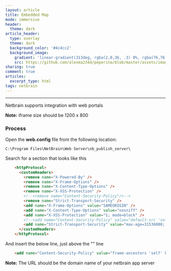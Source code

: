 ```yaml
---
layout: article
title: Embedded Map
mode: immersive
header:
  theme: dark
article_header:
  type: overlay
  theme: dark
  background_color: '#4c4cc2'
  background_image:
    gradient: 'linear-gradient(313deg, rgba(2,0,36, .3) 0%, rgba(76,76,194, .3) 47%, rgba(0,212,255, .6) 100%)'
    src: https://github.com/alexma2344/peperina/blob/master/assets/images/brain.jpg?raw=true"
sharing: true
comment: true
articles:
  excerpt_type: html
tags: netbrain
---
```


<!--more-->

---

Netbrain supports integration with web portals

**Note:** iframe size should be 1200 x 800

### Process

Open the **web.config** file from the following location:

	C:\Program Files\NetBrain\Web Server\nb_publish_server\

Search for a section that looks like this

```html
    <httpProtocol>
      <customHeaders>
        <remove name="X-Powered-By" />
        <remove name="X-Frame-Options" />
        <remove name="X-Content-Type-Options" />
        <remove name="X-XSS-Protection" />
        <!--<remove name="Content-Security-Policy"/>-->
        <remove name="Strict-Transport-Security" />
        <add name="X-Frame-Options" value="SAMEORIGIN" />
        <add name="X-Content-Type-Options" value="nosniff" />
        <add name="X-XSS-Protection" value="1; mode=block" />
        <!--<add name="Content-Security-Policy" value="default-src 'self'"/>-->
        <add name="Strict-Transport-Security" value="max-age=31536000; includeSubDomains; preload" />
      </customHeaders>
    </httpProtocol>
```

And insert the below line, just above the "</customHeaders>" line
```html
	<add name="Content-Security-Policy" value="frame-ancestors 'self' http://ite.netbraintech.com"/>
```
**Note:** The URL should be the domain name of your netbrain app server